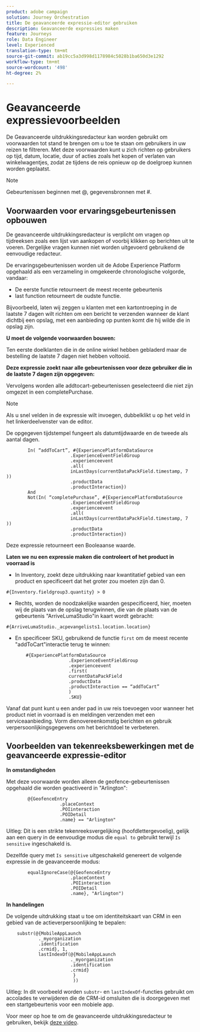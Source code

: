 ```yaml
---
product: adobe campaign
solution: Journey Orchestration
title: De geavanceerde expressie-editor gebruiken
description: Geavanceerde expressies maken
feature: Journeys
role: Data Engineer
level: Experienced
translation-type: tm+mt
source-git-commit: ab19cc5a3d998d1178984c5028b1ba650d3e1292
workflow-type: tm+mt
source-wordcount: '498'
ht-degree: 2%

---
```



# Geavanceerde expressievoorbeelden

De Geavanceerde uitdrukkingsredacteur kan worden gebruikt om voorwaarden tot stand te brengen om u toe te staan om gebruikers in uw reizen te filtreren. Met deze voorwaarden kunt u zich richten op gebruikers op tijd, datum, locatie, duur of acties zoals het kopen of verlaten van winkelwagentjes, zodat ze tijdens de reis opnieuw op de doelgroep kunnen worden geplaatst.

>[!NOTE]
>
>Gebeurtenissen beginnen met @, gegevensbronnen met #.

## Voorwaarden voor ervaringsgebeurtenissen opbouwen

De geavanceerde uitdrukkingsredacteur is verplicht om vragen op tijdreeksen zoals een lijst van aankopen of voorbij klikken op berichten uit te voeren. Dergelijke vragen kunnen niet worden uitgevoerd gebruikend de eenvoudige redacteur.

De ervaringsgebeurtenissen worden uit de Adobe Experience Platform opgehaald als een verzameling in omgekeerde chronologische volgorde, vandaar:

* De eerste functie retourneert de meest recente gebeurtenis
* last function retourneert de oudste functie.

Bijvoorbeeld, laten wij zeggen u klanten met een kartontroeping in de laatste 7 dagen wilt richten om een bericht te verzenden wanneer de klant dichtbij een opslag, met een aanbieding op punten komt die hij wilde die in opslag zijn.

**U moet de volgende voorwaarden bouwen:**

Ten eerste doelklanten die in de online winkel hebben gebladerd maar de bestelling de laatste 7 dagen niet hebben voltooid.

<!--**This expression looks for a specified value in a string value:**

`In (“addToCart”, #{field reference from experience event})`-->

**Deze expressie zoekt naar alle gebeurtenissen voor deze gebruiker die in de laatste 7 dagen zijn opgegeven:**

Vervolgens worden alle addtocart-gebeurtenissen geselecteerd die niet zijn omgezet in een completePurchase.

>[!NOTE]
>
>Als u snel velden in de expressie wilt invoegen, dubbelklikt u op het veld in het linkerdeelvenster van de editor.

De opgegeven tijdstempel fungeert als datumtijdwaarde en de tweede als aantal dagen.

```
        In( “addToCart”, #{ExperiencePlatformDataSource
                        .ExperienceEventFieldGroup
                        .experienceevent
                        .all(
                        inLastDays(currentDataPackField.timestamp, 7 ))
                        .productData
                        .productInteraction})
        And
        Not(In( “completePurchase”, #{ExperiencePlatformDataSource
                        .ExperienceEventFieldGroup
                        .experienceevent
                        .all(
                        inLastDays(currentDataPackField.timestamp, 7 ))
                        .productData
                        .productInteraction})
```

Deze expressie retourneert een Booleaanse waarde.

**Laten we nu een expressie maken die controleert of het product in voorraad is**

* In Inventory, zoekt deze uitdrukking naar kwantitatief gebied van een product en specificeert dat het groter zou moeten zijn dan 0.

`#{Inventory.fieldgroup3.quantity} > 0`

* Rechts, worden de noodzakelijke waarden gespecificeerd, hier, moeten wij de plaats van de opslag terugwinnen, die van de plaats van de gebeurtenis &quot;ArriveLumaStudio&quot;in kaart wordt gebracht:

`#{ArriveLumaStudio._acpevangelists1.location.location}`

* En specificeer SKU, gebruikend de functie `first` om de meest recente &quot;addToCart&quot;interactie terug te winnen:

   ```
       #{ExperiencePlatformDataSource
                       .ExperienceEventFieldGroup
                       .experienceevent
                       .first(
                       currentDataPackField
                       .productData
                       .productInteraction == “addToCart”
                       )
                       .SKU}
   ```

Vanaf dat punt kunt u een ander pad in uw reis toevoegen voor wanneer het product niet in voorraad is en meldingen verzenden met een serviceaanbieding. Vorm dienovereenkomstig berichten en gebruik verpersoonlijkingsgegevens om het berichtdoel te verbeteren.

## Voorbeelden van tekenreeksbewerkingen met de geavanceerde expressie-editor

**In omstandigheden**

Met deze voorwaarde worden alleen de geofence-gebeurtenissen opgehaald die worden geactiveerd in &quot;Arlington&quot;:

```
        @{GeofenceEntry
                    .placeContext
                    .POIinteraction
                    .POIDetail
                    .name} == "Arlington"
```

Uitleg: Dit is een strikte tekenreeksvergelijking (hoofdlettergevoelig), gelijk aan een query in de eenvoudige modus die `equal to` gebruikt terwijl `Is sensitive` ingeschakeld is.

Dezelfde query met `Is sensitive` uitgeschakeld genereert de volgende expressie in de geavanceerde modus:

```
        equalIgnoreCase(@{GeofenceEntry
                        .placeContext
                        .POIinteraction
                        .POIDetail
                        .name}, "Arlington")
```

**In handelingen**

De volgende uitdrukking staat u toe om identiteitskaart van CRM in een gebied van de actieverpersoonlijking te bepalen:

```
    substr(@{MobileAppLaunch
            ._myorganization
            .identification
            .crmid}, 1, 
            lastIndexOf(@{MobileAppLaunch
                        ._myorganization
                        .identification
                        .crmid}
                         }
                         ))
```

Uitleg: In dit voorbeeld worden `substr`- en `lastIndexOf`-functies gebruikt om accolades te verwijderen die de CRM-id omsluiten die is doorgegeven met een startgebeurtenis voor een mobiele app.

Voor meer op hoe te om de geavanceerde uitdrukkingsredacteur te gebruiken, bekijk [deze video](https://docs.adobe.com/content/help/en/platform-learn/tutorials/journey-orchestration/create-a-journey.html).
